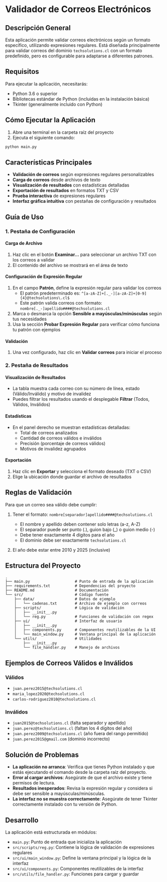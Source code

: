 # Validador de Correos Electrónicos

## Descripción General

Esta aplicación permite validar correos electrónicos según un formato específico, utilizando expresiones regulares. Está diseñada principalmente para validar correos del dominio `techsolutions.cl` con un formato predefinido, pero es configurable para adaptarse a diferentes patrones.

## Requisitos

Para ejecutar la aplicación, necesitarás:

- Python 3.6 o superior
- Bibliotecas estándar de Python (incluidas en la instalación básica)
- Tkinter (generalmente incluido con Python)

## Cómo Ejecutar la Aplicación

1. Abre una terminal en la carpeta raíz del proyecto
2. Ejecuta el siguiente comando:

```bash
python main.py
```

## Características Principales

- **Validación de correos** según expresiones regulares personalizables
- **Carga de correos** desde archivos de texto
- **Visualización de resultados** con estadísticas detalladas
- **Exportación de resultados** en formatos TXT y CSV
- **Prueba interactiva** de expresiones regulares
- **Interfaz gráfica intuitiva** con pestañas de configuración y resultados

## Guía de Uso

### 1. Pestaña de Configuración

#### Carga de Archivo

1. Haz clic en el botón **Examinar...** para seleccionar un archivo TXT con los correos a validar
2. El contenido del archivo se mostrará en el área de texto

#### Configuración de Expresión Regular

1. En el campo **Patrón**, define la expresión regular para validar los correos
   - El patrón predeterminado es: `^[a-zA-Z]+[._-][a-zA-Z]+[0-9]{4}@techsolutions\.cl$`
   - Este patrón valida correos con formato: `nombre[._-]apellido####@techsolutions.cl`
2. Marca o desmarca la opción **Sensible a mayúsculas/minúsculas** según tus necesidades
3. Usa la sección **Probar Expresión Regular** para verificar cómo funciona tu patrón con ejemplos

#### Validación

1. Una vez configurado, haz clic en **Validar correos** para iniciar el proceso

### 2. Pestaña de Resultados

#### Visualización de Resultados

- La tabla muestra cada correo con su número de línea, estado (Válido/Inválido) y motivo de invalidez
- Puedes filtrar los resultados usando el desplegable **Filtrar** (Todos, Válidos, Inválidos)

#### Estadísticas

- En el panel derecho se muestran estadísticas detalladas:
  - Total de correos analizados
  - Cantidad de correos válidos e inválidos
  - Precisión (porcentaje de correos válidos)
  - Motivos de invalidez agrupados

#### Exportación

1. Haz clic en **Exportar** y selecciona el formato deseado (TXT o CSV)
2. Elige la ubicación donde guardar el archivo de resultados

## Reglas de Validación

Para que un correo sea válido debe cumplir:

1. Tener el formato: `nombre[separador]apellido####@techsolutions.cl`

   - El nombre y apellido deben contener solo letras (a-z, A-Z)
   - El separador puede ser punto (.), guion bajo (\_) o guion medio (-)
   - Debe tener exactamente 4 dígitos para el año
   - El dominio debe ser exactamente `techsolutions.cl`

2. El año debe estar entre 2010 y 2025 (inclusive)

## Estructura del Proyecto

```
.
├── main.py                    # Punto de entrada de la aplicación
├── requirements.txt           # Dependencias del proyecto
├── README.md                  # Documentación
└── src/                       # Código fuente
    ├── data/                  # Datos de ejemplo
    │   └── cadenas.txt        # Archivo de ejemplo con correos
    ├── scripts/               # Lógica de validación
    │   ├── __init__.py
    │   └── reg.py             # Funciones de validación con regex
    ├── ui/                    # Interfaz de usuario
    │   ├── __init__.py
    │   ├── components.py      # Componentes reutilizables de la UI
    │   └── main_window.py     # Ventana principal de la aplicación
    └── utils/                 # Utilidades
        ├── __init__.py
        └── file_handler.py    # Manejo de archivos
```

## Ejemplos de Correos Válidos e Inválidos

### Válidos

- `juan.perez2015@techsolutions.cl`
- `maria_lopez2020@techsolutions.cl`
- `carlos-rodriguez2010@techsolutions.cl`

### Inválidos

- `juan2015@techsolutions.cl` (falta separador y apellido)
- `juan.perez@techsolutions.cl` (faltan los 4 dígitos del año)
- `juan.perez2009@techsolutions.cl` (año fuera del rango permitido)
- `juan.perez2015@gmail.com` (dominio incorrecto)

## Solución de Problemas

- **La aplicación no arranca**: Verifica que tienes Python instalado y que estás ejecutando el comando desde la carpeta raíz del proyecto.
- **Error al cargar archivos**: Asegúrate de que el archivo existe y tiene permisos de lectura.
- **Resultados inesperados**: Revisa la expresión regular y considera si debe ser sensible a mayúsculas/minúsculas.
- **La interfaz no se muestra correctamente**: Asegúrate de tener Tkinter correctamente instalado con tu versión de Python.

## Desarrollo

La aplicación está estructurada en módulos:

- `main.py`: Punto de entrada que inicializa la aplicación
- `src/scripts/reg.py`: Contiene la lógica de validación de expresiones regulares
- `src/ui/main_window.py`: Define la ventana principal y la lógica de la interfaz
- `src/ui/components.py`: Componentes reutilizables de la interfaz
- `src/utils/file_handler.py`: Funciones para cargar y guardar
